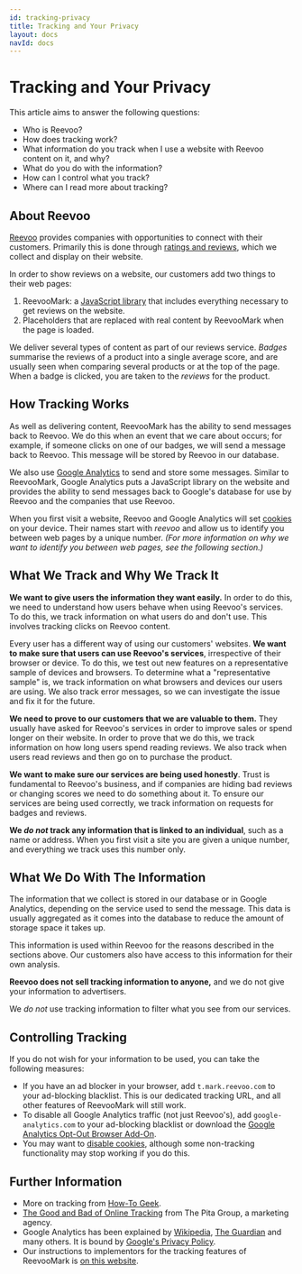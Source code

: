 ```yaml
---
id: tracking-privacy
title: Tracking and Your Privacy
layout: docs
navId: docs
---
```


# Tracking and Your Privacy

This article aims to answer the following questions:

- Who is Reevoo?
- How does tracking work?
- What information do you track when I use a website with Reevoo content on it, and why?
- What do you do with the information?
- How can I control what you track?
- Where can I read more about tracking?


## About Reevoo

[Reevoo](https://www.reevoo.com/) provides companies with opportunities to connect with their customers. Primarily this is done through [ratings and reviews](https://www.reevoo.com/products/ratings-and-reviews/), which we collect and display on their website.

In order to show reviews on a website, our customers add two things to their web pages:

1. ReevooMark: a [JavaScript library](http://javascript.about.com/od/reference/p/javascript.htm) that includes everything necessary to get reviews on the website.
2. Placeholders that are replaced with real content by ReevooMark when the page is loaded.

We deliver several types of content as part of our reviews service. *Badges* summarise the reviews of a product into a single average score, and are usually seen when comparing several products or at the top of the page. When a badge is clicked, you are taken to the *reviews* for the product.


## How Tracking Works

As well as delivering content, ReevooMark has the ability to send messages back to Reevoo. We do this when an event that we care about occurs; for example, if someone clicks on one of our badges, we will send a message back to Reevoo. This message will be stored by Reevoo in our database.

We also use [Google Analytics](https://www.google.co.uk/analytics/) to send and store some messages. Similar to ReevooMark, Google Analytics puts a JavaScript library on the website and provides the ability to send messages back to Google's database for use by Reevoo and the companies that use Reevoo.

When you first visit a website, Reevoo and Google Analytics will set [cookies](http://www.bbc.co.uk/privacy/cookies/about) on your device. Their names start with *reevoo* and allow us to identify you between web pages by a unique number. *(For more information on why we want to identify you between web pages, see the following section.)*


## What We Track and Why We Track It

**We want to give users the information they want easily.** In order to do this, we need to understand how users behave when using Reevoo's services. To do this, we track information on what users do and don't use. This involves tracking clicks on Reevoo content.

Every user has a different way of using our customers' websites. **We want to make sure that users can use Reevoo's services**, irrespective of their browser or device. To do this, we test out new features on a representative sample of devices and browsers. To determine what a "representative sample" is, we track information on what browsers and devices our users are using. We also track error messages, so we can investigate the issue and fix it for the future.

**We need to prove to our customers that we are valuable to them.** They usually have asked for Reevoo's services in order to improve sales or spend longer on their website. In order to prove that we do this, we track information on how long users spend reading reviews. We also track when users read reviews and then go on to purchase the product.

**We want to make sure our services are being used honestly**. Trust is fundamental to Reevoo's business, and if companies are hiding bad reviews or changing scores we need to do something about it. To ensure our services are being used correctly, we track information on requests for badges and reviews.

**We *do not* track any information that is linked to an individual**, such as a name or address. When you first visit a site you are given a unique number, and everything we track uses this number only.


## What We Do With The Information

The information that we collect is stored in our database or in Google Analytics, depending on the service used to send the message. This data is usually aggregated as it comes into the database to reduce the amount of storage space it takes up.

This information is used within Reevoo for the reasons described in the sections above. Our customers also have access to this information for their own analysis.

**Reevoo does not sell tracking information to anyone,** and we do not give your information to advertisers. 

We *do not* use tracking information to filter what you see from our services.


## Controlling Tracking

If you do not wish for your information to be used, you can take the following measures:

- If you have an ad blocker in your browser, add `t.mark.reevoo.com` to your ad-blocking blacklist. This is our dedicated tracking URL, and all other features of ReevooMark will still work.
- To disable all Google Analytics traffic (not just Reevoo's), add `google-analytics.com` to your ad-blocking blacklist or download the [Google Analytics Opt-Out Browser Add-On](https://tools.google.com/dlpage/gaoptout/).
- You may want to [disable cookies](http://files.investis.com/info/disabling-cookies.html), although some non-tracking functionality may stop working if you do this.

## Further Information

- More on tracking from [How-To Geek](http://www.howtogeek.com/115483/htg-explains-learn-how-websites-are-tracking-you-online/).
- [The Good and Bad of Online Tracking](http://blog.thepitagroup.com/2012/the-good-and-bad-of-online-tracking/) from The Pita Group, a marketing agency.
- Google Analytics has been explained by [Wikipedia](https://en.wikipedia.org/wiki/Google_Analytics), [The Guardian](http://www.theguardian.com/technology/2012/apr/23/google-tracking-trackers-cookies-web-monitoring) and many others. It is bound by [Google's Privacy Policy](https://www.google.com/policies/privacy/).
- Our instructions to implementors for the tracking features of ReevooMark is [on this website](/docs/reevoomark/tracking/).
